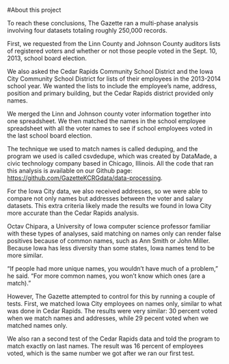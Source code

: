 #About this project

To reach these conclusions, The Gazette ran a multi-phase analysis involving four datasets totaling roughly 250,000 records.
 
First, we requested from the Linn County and Johnson County auditors lists of registered voters and whether or not those people voted in the Sept. 10, 2013, school board election.
 
We also asked the Cedar Rapids Community School District and the Iowa City Community School District for lists of their employees in the 2013-2014 school year. We wanted the lists to include the employee’s name, address, position and primary building, but the Cedar Rapids district provided only names.
 
We merged the Linn and Johnson county voter information together into one spreadsheet. We then matched the names in the school employee spreadsheet with all the voter names to see if school employees voted in the last school board election.
 
The technique we used to match names is called deduping, and the program we used is called csvdedupe, which was created by DataMade, a civic technology company based in Chicago, Illinois. All the code that ran this analysis is available on our Github page: https://github.com/GazetteKCRGdata/data-processing.
 
For the Iowa City data, we also received addresses, so we were able to compare not only names but addresses between the voter and salary datasets. This extra criteria likely made the results we found in Iowa City more accurate than the Cedar Rapids analysis.
 
Octav Chipara, a University of Iowa computer science professor familiar with these types of analyses, said matching on names only can render false positives because of common names, such as Ann Smith or John Miller. Because Iowa has less diversity than some states, Iowa names tend to be more similar.
 
“If people had more unique names, you wouldn’t have much of a problem,” he said. “For more common names, you won’t know which ones (are a match).”
 
However, The Gazette attempted to control for this by running a couple of tests. First, we matched Iowa City employees on names only, similar to what was done in Cedar Rapids. The results were very similar: 30 percent voted when we match names and addresses, while 29 pecent voted when we matched names only.

We also ran a second test of the Cedar Rapids data and told the program to match exactly on last names. The result was 16 percent of employees voted, which is the same number we got after we ran our first test.

